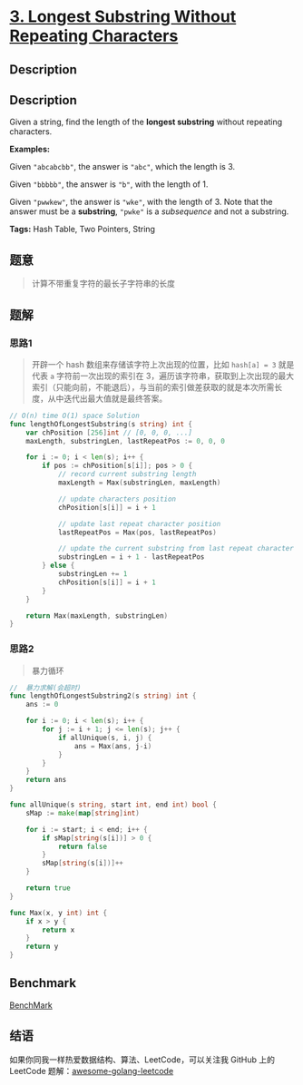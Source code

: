 # [3. Longest Substring Without Repeating Characters][title]

## Description

## Description

Given a string, find the length of the **longest substring** without repeating characters.

**Examples:**

Given `"abcabcbb"`, the answer is `"abc"`, which the length is 3.

Given `"bbbbb"`, the answer is `"b"`, with the length of 1.

Given `"pwwkew"`, the answer is `"wke"`, with the length of 3. Note that the answer must be a **substring**, `"pwke"` is a *subsequence* and not a substring.

**Tags:** Hash Table, Two Pointers, String

## 题意
>计算不带重复字符的最长子字符串的长度

## 题解

### 思路1
> 开辟一个 hash 数组来存储该字符上次出现的位置，比如 `hash[a] = 3` 就是代表 `a` 字符前一次出现的索引在 3，遍历该字符串，获取到上次出现的最大索引（只能向前，不能退后），与当前的索引做差获取的就是本次所需长度，从中迭代出最大值就是最终答案。

```go
// O(n) time O(1) space Solution
func lengthOfLongestSubstring(s string) int {
	var chPosition [256]int // [0, 0, 0, ...]
	maxLength, substringLen, lastRepeatPos := 0, 0, 0

	for i := 0; i < len(s); i++ {
		if pos := chPosition[s[i]]; pos > 0 {
			// record current substring length
			maxLength = Max(substringLen, maxLength)

			// update characters position
			chPosition[s[i]] = i + 1

			// update last repeat character position
			lastRepeatPos = Max(pos, lastRepeatPos)

			// update the current substring from last repeat character
			substringLen = i + 1 - lastRepeatPos
		} else {
			substringLen += 1
			chPosition[s[i]] = i + 1
		}
	}

	return Max(maxLength, substringLen)
}
```

### 思路2
> 暴力循环
```go
//	暴力求解(会超时)
func lengthOfLongestSubstring2(s string) int {
	ans := 0

	for i := 0; i < len(s); i++ {
		for j := i + 1; j <= len(s); j++ {
			if allUnique(s, i, j) {
				ans = Max(ans, j-i)
			}
		}
	}
	return ans
}

func allUnique(s string, start int, end int) bool {
	sMap := make(map[string]int)

	for i := start; i < end; i++ {
		if sMap[string(s[i])] > 0 {
			return false
		}
		sMap[string(s[i])]++
	}

	return true
}

func Max(x, y int) int {
	if x > y {
		return x
	}
	return y
}

```

## Benchmark
[BenchMark][Benchmark]

## 结语

如果你同我一样热爱数据结构、算法、LeetCode，可以关注我 GitHub 上的 LeetCode 题解：[awesome-golang-leetcode][me]

[title]: https://leetcode.com/problems/longest-substring-without-repeating-characters/description/
[me]: https://github.com/kylesliu/awesome-golang-leetcode

[Benchmark]: https://github.com/kylesliu/awesome-golang-leetcode

